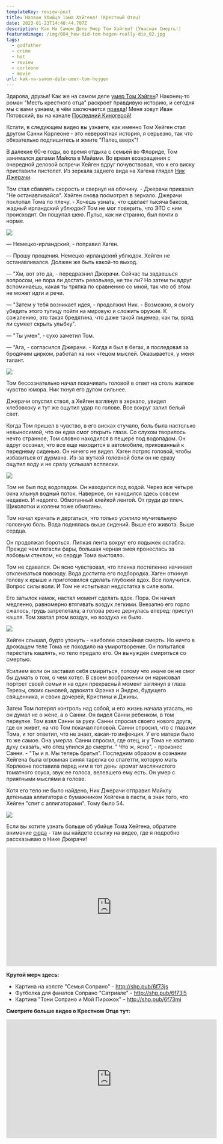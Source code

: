 ```yaml
---
templateKey: review-post
title: Назван Убийца Тома Хэйгена! (Крестный Отец)
date: 2023-01-23T14:40:44.707Z
description: Как На Самом Деле Умер Том Хэйген? (Ужасная Смерть!)
featuredimage: /img/084_how-did-tom-hagen-really-die_02.jpg
tags:
  - godfather
  - crime
  - hot
  - review
  - corleone
  - movie
url: kak-na-samom-dele-umer-tom-hejgen
---
```

Здарова, друзья! Как же на самом деле [умер Том Хэйген](https://youtu.be/xcGS3A3CA20)? Наконец-то роман "Месть крестного отца" раскроет правдивую историю, и сегодня мы с вами узнаем, в чём заключается [правда](https://youtu.be/O_fQ-6Zbi-4)! Меня зовут Иван Пятовский, вы на канале [Последний Киногерой!](https://www.youtube.com/c/%D0%9F%D0%BE%D1%81%D0%BB%D0%B5%D0%B4%D0%BD%D0%B8%D0%B9%D0%9A%D0%B8%D0%BD%D0%BE%D0%B3%D0%B5%D1%80%D0%BE%D0%B9/videos)

Кстати, в следующем видео вы узнаете, как именно Том Хейген стал другом Санни Корлеоне - это невероятная история, я серьезно, так что обязательно подпишитесь и жмите "Палец вверх"!

В далекие 60-е годы, во время отдыха с семьей во Флориде, Том занимался делами Майкла в Майами. Во время возвращения с очередной деловой встречи Хейген вдруг почувствовал, что к его виску приставили пистолет. Из зеркала заднего вида на Хагена глядел [Ник Джерачи](https://youtu.be/MI_hfmpQ81M).

Том стал сбавлять скорость и свернул на обочину. - Джерачи приказал: "Не останавливайся". Хэйген снова посмотрел в зеркало. Джерачи похлопал Тома по плечу. - Хочешь узнать, что сделает тысяча баксов, жадный ирландский ублюдок? Том не мог поверить, что ЭТО с ним происходит. Он пощупал шею. Пульс, как ни странно, был почти в норме.

![](/img/084_how-did-tom-hagen-really-die.00_00_59_08.still001.png)

— Немецко-ирландский, - поправил Хаген.

— Прошу прощения. Немецко-ирландский ублюдок.
Хейген не останавливался. Должен же быть какой-то выход.

— "Хм, вот это да, - передразнил Джерачи. Сейчас ты задаешься вопросом, не пора ли достать револьвер, не так ли? Но затем ты вдруг вспоминаешь, какая ты тряпка по сравнению со мной, так что об этом не может идти и речи.

— "Затем у тебя возникает идея, - продолжил Ник. - Возможно, я смогу убедить этого тупицу пойти на мировую и сложить оружие. К сожалению, это такая бредятина, что даже такой лицемер, как ты, вряд ли сумеет скрыть улыбку".

— "Ты умен", - сухо заметил Том.

— "Ага, - согласился Джерачи. - Когда я был в бегах, я последовал за бродячим цирком, работал на них чтецом мыслей. Оказывается, у меня талант.

![](/img/084_how-did-tom-hagen-really-die.00_02_45_16.still002.png)

Том бессознательно начал покачивать головой в ответ на столь жалкое чувство юмора. Ник ткнул его дулом сильнее.

Джерачи опустил ствол, а Хейген взглянул в зеркало, увидел хлебовозку и тут же ощутил удар по голове. Все вокруг залил белый свет.

Когда Том пришел в чувство, в его висках стучало, боль была настолько невыносимой, что он едва смог открыть глаза. Со слухом творилось нечто странное, Том словно находился в пещере под водопадом.
Он вдруг осознал, что все еще находится в автомобиле, прикованный к переднему сиденью. Он ничего не видел. Хэген потряс головой, чтобы избавиться от дурмана. Из-за жуткой головной боли он не сразу ощутил воду и не сразу услышал всплески.

![](/img/084_how-did-tom-hagen-really-die.00_03_02_16.still003.png)

Том не был под водопадом. Он находился под водой. Через все четыре окна хлынул водный поток. Наверное, он находился здесь совсем недавно. И недолго. Обмотанный клейкой лентой. От груди до плеч. Щиколотки и колени тоже обмотаны.

Том начал кричать и дергаться, что только усилило мучительную головную боль. Вода поднялась выше сидений. Выше его живота. Выше сердца.

Он продолжал бороться. Липкая лента вокруг его лодыжек ослабла. Прежде чем погасли фары, большая черная змея пронеслась за лобовым стеклом, но сердце Тома выстояло.

Том не сдавался. Он ясно чувствовал, что пленка постепенно начинает отклеиваться повсюду. Вода достигла его подбородка. Хаген откинул голову к крыше и приготовился сделать глубокий вдох. Все получится. Вопрос силы воли. И Том не испытывал недостатка в силе воли.

Его затылок намок, настал момент сделать вдох. Пора. Он начал медленно, равномерно втягивать воздух легкими. Внезапно его горло сжалось, грудь затрепетала, а голова резко дернулась вперед: приступ кашля. Том хватал ртом воздух, но воздуха не было.

![](/img/084_how-did-tom-hagen-really-die.00_04_55_06.still004.png)

Хейген слышал, будто утонуть - наиболее спокойная смерть. Но ничто в дрожащем теле Тома не походило на умиротворение. Он попытался перестать кашлять, но тело предало его. Он вынужден смириться со смертью.

Усилием воли он заставил себя смириться, потому что иначе он не смог бы думать о том, о чем хотел. В своем воображении он нарисовал портрет своей семьи и на один прекрасный момент заглянул в глаза Терезы, своих сыновей, адвоката Фрэнка и Эндрю, будущего священника, и своих дочерей, Кристины и Джины.

Затем Том потерял контроль над собой, и его жизнь начала угасать, но он думал не о жене, а о Санни. Он видел Санни ребенком, в том переулке. Том взял Санни за руку. Санни спросил своего нового друга, где он живет, на что Том покачал головой. Санни спросил, что с глазами Тома, и тот ответил, что не знает, какая-то инфекция. У его матери было то же самое. Она умерла. Санни спросил, где отец, и у Тома не хватило духу сказать, что отец упился до смерти. " Что ж, ясно", - произнес Санни. - "Ты и я. Мы теперь братья". Последним образом в сознании Хейгена была огромная синяя тарелка со спагетти, которую мать Корлеоне поставила перед ним в тот день: аромат маслянистого томатного соуса, звук ее голоса, велевшего ему есть. Он умер с приятными мыслями в голове.

Хотя его тело не было найдено, Ник Джерачи отправил Майклу детеныша аллигатора с бумажником Хейгена в пасти, в знак того, что Хейген "спит с аллигаторами". Тому было 54.

![](/img/084_how-did-tom-hagen-really-die.00_05_18_03.still005.png)

Если вы хотите узнать больше об убийце Тома Хейгена, обратите внимание [сюда](https://youtu.be/MI_hfmpQ81M) - там вы найдете ссылку на видео, где я подробно рассказываю о Нике Джерачи!

<div class="video-container"><iframe width="560" height="315" src="https://www.youtube.com/embed/xcGS3A3CA20" title="YouTube video player" frameborder="0" allow="accelerometer; autoplay; clipboard-write; encrypted-media; gyroscope; picture-in-picture; web-share" allowfullscreen></iframe></div>

**Крутой мерч здесь:**

* Картина на холсте "Семья Сопрано" - http://shp.pub/6f73js
* Футболка для фанатов Сопрано "Сатриале" - http://shp.pub/6f73l5
* Картина "Тони Сопрано и Мой Пирожок" - http://shp.pub/6f73mi

**С﻿мотрите больше видео о Крестном Отце тут:**

<div class="video-container"><iframe width="560" height="315" src="https://www.youtube.com/embed/nV1meyuutew" title="YouTube video player" frameborder="0" allow="accelerometer; autoplay; clipboard-write; encrypted-media; gyroscope; picture-in-picture" allowfullscreen></iframe></div>